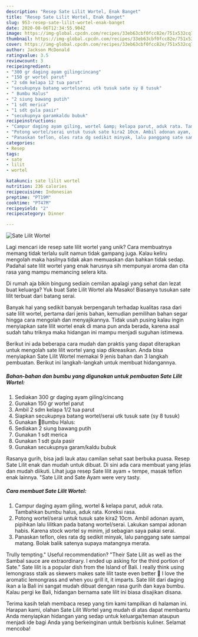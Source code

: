 ```yaml
---
description: "Resep Sate Lilit Wortel, Enak Banget"
title: "Resep Sate Lilit Wortel, Enak Banget"
slug: 953-resep-sate-lilit-wortel-enak-banget
date: 2020-08-06T12:34:55.904Z
image: https://img-global.cpcdn.com/recipes/33eb63cbf0fcc82e/751x532cq70/sate-lilit-wortel-foto-resep-utama.jpg
thumbnail: https://img-global.cpcdn.com/recipes/33eb63cbf0fcc82e/751x532cq70/sate-lilit-wortel-foto-resep-utama.jpg
cover: https://img-global.cpcdn.com/recipes/33eb63cbf0fcc82e/751x532cq70/sate-lilit-wortel-foto-resep-utama.jpg
author: Jackson McDonald
ratingvalue: 3.5
reviewcount: 3
recipeingredient:
- "300 gr daging ayam gilingcincang"
- "150 gr wortel parut"
- "2 sdm kelapa 12 tua parut"
- "secukupnya batang wortelserai utk tusuk sate sy 8 tusuk"
- " Bumbu Halus"
- "2 siung bawang putih"
- "1 sdt merica"
- "1 sdt gula pasir"
- "secukupnya garamkaldu bubuk"
recipeinstructions:
- "Campur daging ayam giling, wortel &amp; kelapa parut, aduk rata. Tambahkan bumbu halus, aduk rata. Koreksi rasa."
- "Potong wortel/serai untuk tusuk sate kira2 10cm. Ambil adonan ayam, pipihkan lalu lilitkan pada batang wortel/serai. Lakukan sampai adonan habis. Karena stock wortel sy minim, jd sebagian saya pakai serai."
- "Panaskan teflon, oles rata dg sedikit minyak, lalu panggang sate sampai matang. Bolak balik satenya supaya matangnya merata."
categories:
- Resep
tags:
- sate
- lilit
- wortel

katakunci: sate lilit wortel 
nutrition: 236 calories
recipecuisine: Indonesian
preptime: "PT19M"
cooktime: "PT47M"
recipeyield: "2"
recipecategory: Dinner

---
```



![Sate Lilit Wortel](https://img-global.cpcdn.com/recipes/33eb63cbf0fcc82e/751x532cq70/sate-lilit-wortel-foto-resep-utama.jpg)

Lagi mencari ide resep sate lilit wortel yang unik? Cara membuatnya memang tidak terlalu sulit namun tidak gampang juga. Kalau keliru mengolah maka hasilnya tidak akan memuaskan dan bahkan tidak sedap. Padahal sate lilit wortel yang enak harusnya sih mempunyai aroma dan cita rasa yang mampu memancing selera kita.

Di rumah aja bikin bingung sediain cemilan apalagi yang sehat dan lezat buat keluarga? Yuk buat Sate Lilit Wortel ala Masako! Biasanya tusukan sate lilit terbuat dari batang serai.

Banyak hal yang sedikit banyak berpengaruh terhadap kualitas rasa dari sate lilit wortel, pertama dari jenis bahan, kemudian pemilihan bahan segar hingga cara mengolah dan menyajikannya. Tidak usah pusing kalau ingin menyiapkan sate lilit wortel enak di mana pun anda berada, karena asal sudah tahu triknya maka hidangan ini mampu menjadi suguhan istimewa.


Berikut ini ada beberapa cara mudah dan praktis yang dapat diterapkan untuk mengolah sate lilit wortel yang siap dikreasikan. Anda bisa menyiapkan Sate Lilit Wortel memakai 9 jenis bahan dan 3 langkah pembuatan. Berikut ini langkah-langkah untuk membuat hidangannya.

<!--inarticleads1-->

##### Bahan-bahan dan bumbu yang digunakan untuk pembuatan Sate Lilit Wortel:

1. Sediakan 300 gr daging ayam giling/cincang
1. Gunakan 150 gr wortel parut
1. Ambil 2 sdm kelapa 1/2 tua parut
1. Siapkan secukupnya batang wortel/serai utk tusuk sate (sy 8 tusuk)
1. Gunakan  🌾Bumbu Halus:
1. Sediakan 2 siung bawang putih
1. Gunakan 1 sdt merica
1. Gunakan 1 sdt gula pasir
1. Gunakan secukupnya garam/kaldu bubuk


Rasanya gurih, bisa jadi lauk atau camilan sehat saat berbuka puasa. Resep Sate Lilit enak dan mudah untuk dibuat. Di sini ada cara membuat yang jelas dan mudah diikuti. Lihat juga resep Sate lilit ayam + tempe, masak teflon enak lainnya. &#34;Sate Lilit and Sate Ayam were very tasty. 

<!--inarticleads2-->

##### Cara membuat Sate Lilit Wortel:

1. Campur daging ayam giling, wortel &amp; kelapa parut, aduk rata. Tambahkan bumbu halus, aduk rata. Koreksi rasa.
1. Potong wortel/serai untuk tusuk sate kira2 10cm. Ambil adonan ayam, pipihkan lalu lilitkan pada batang wortel/serai. Lakukan sampai adonan habis. Karena stock wortel sy minim, jd sebagian saya pakai serai.
1. Panaskan teflon, oles rata dg sedikit minyak, lalu panggang sate sampai matang. Bolak balik satenya supaya matangnya merata.


Trully tempting.&#34; Useful recommendation? &#34;Their Sate Lilit as well as the Sambal sauce are extraordinary. I ended up asking for the third portion of Sate.&#34; Sate lilit is a popular dish from the Island of Bali. I really think using lemongrass stalk as skewers makes sate lilit taste even better 🙂 I love the aromatic lemongrass and when you grill it, it imparts. Sate lilit dari daging ikan a la Bali ini sangat mudah dibuat dengan rasa gurih dan kaya bumbu. Kalau pergi ke Bali, hidangan bernama sate lilit ini biasa disajikan disana. 

Terima kasih telah membaca resep yang tim kami tampilkan di halaman ini. Harapan kami, olahan Sate Lilit Wortel yang mudah di atas dapat membantu Anda menyiapkan hidangan yang sedap untuk keluarga/teman ataupun menjadi ide bagi Anda yang berkeinginan untuk berbisnis kuliner. Selamat mencoba!
